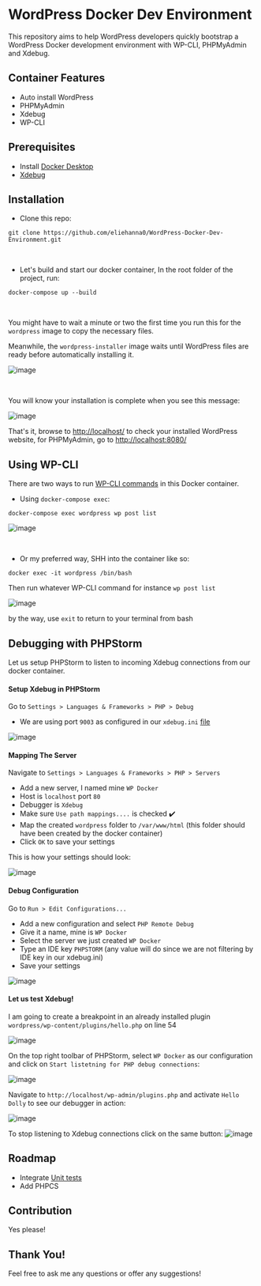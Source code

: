# WordPress Docker Dev Environment
This repository aims to help WordPress developers quickly bootstrap a WordPress Docker development environment with WP-CLI, PHPMyAdmin and Xdebug.

## Container Features
- Auto install WordPress
- PHPMyAdmin
- Xdebug
- WP-CLI

## Prerequisites

- Install [Docker Desktop](https://docs.docker.com/desktop/)
- [Xdebug](https://xdebug.org/docs/install)

## Installation

- Clone this repo: 
```
git clone https://github.com/eliehanna0/WordPress-Docker-Dev-Environment.git
```
&nbsp;
- Let's build and start our docker container, In the root folder of the project, run:
```
docker-compose up --build
```
&nbsp;


You might have to wait a minute or two the first time you run this for the `wordpress` image to copy the necessary files.
 
 Meanwhile, the `wordpress-installer` image waits until WordPress files are ready before automatically installing it.
 
![image](https://user-images.githubusercontent.com/76950619/142737457-a9a6787f-0934-4a31-a702-0ff7882d603f.png)

 &nbsp;

 
 You will know your installation is complete when you see this message:
 
![image](https://user-images.githubusercontent.com/76950619/142737438-dcb24295-c7c4-4f43-8f0c-7b2853719431.png)

 
 That's it, browse to [http://localhost/](http://localhost/) to check your installed WordPress website, for PHPMyAdmin, go to [http://localhost:8080/](http://localhost:8080/)
 
 ## Using WP-CLI
There are two ways to run [WP-CLI commands](https://developer.wordpress.org/cli/commands/) in this Docker container.

- Using `docker-compose exec`:
```
docker-compose exec wordpress wp post list
```

![image](https://user-images.githubusercontent.com/76950619/142738097-2d23adfb-55dc-47ec-89a3-5ee07be030b5.png)

 
 &nbsp;
 
- Or my preferred way, SHH into the container like so:
```
docker exec -it wordpress /bin/bash
```

Then run whatever WP-CLI command for instance `wp post list`

![image](https://user-images.githubusercontent.com/76950619/142738149-7ef6ba96-62f6-437c-b3ef-c8f9312fa39a.png)

 by the way, use `exit` to return to your terminal from bash
 
 
 ## Debugging with PHPStorm
 Let us setup PHPStorm to listen to incoming Xdebug connections from our docker container.
 
 #### Setup Xdebug in PHPStorm
 Go to `Settings > Languages & Frameworks > PHP > Debug`
 - We are using port `9003` as configured in our `xdebug.ini` [file](https://github.com/eliehanna0/WordPress-Docker-Dev-Environment/blob/main/conf/xdebug.ini) 


 ![image](https://user-images.githubusercontent.com/76950619/142738823-abaa67a9-1d8a-4227-931a-e896cec26fae.png)

 
 #### Mapping The Server
 Navigate to `Settings > Languages & Frameworks > PHP > Servers`
 - Add a new server, I named mine `WP Docker`
 - Host is `localhost` port `80`
 - Debugger is `Xdebug`
 - Make sure `Use path mappings....` is checked ✔️
 - Map the created `wordpress` folder to `/var/www/html` (this folder should have been created by the docker container)
 - Click `OK` to save your settings

This is how your settings should look:

![image](https://user-images.githubusercontent.com/76950619/142738745-57d64a80-3ac1-409b-87ae-e29be2c453d6.png)


#### Debug Configuration
Go to `Run > Edit Configurations...`
- Add a new configuration and select `PHP Remote Debug`
- Give it a name, mine is `WP Docker`
- Select the server we just created `WP Docker`
- Type an IDE key `PHPSTORM` (any value will do since we are not filtering by IDE key in our xdebug.ini)
- Save your settings

![image](https://user-images.githubusercontent.com/76950619/142739245-53a8539b-f696-4c74-9709-9d83679e2349.png)


#### Let us test Xdebug!
I am going to create a breakpoint in an already installed plugin `wordpress/wp-content/plugins/hello.php` on line 54

![image](https://user-images.githubusercontent.com/76950619/142739301-ab63298d-f633-4d7c-a791-5743d0b24073.png)

On the top right toolbar of PHPStorm, select `WP Docker` as our configuration and click on `Start listetning for PHP debug connections`:

![image](https://user-images.githubusercontent.com/76950619/142739343-e9a4e376-9652-4fdb-8cfd-cc252f19c49c.png)

Navigate to `http://localhost/wp-admin/plugins.php` and activate `Hello Dolly` to see our debugger in action:

![image](https://user-images.githubusercontent.com/76950619/142739552-3e8c5e6e-6110-42e0-b2b1-fd484b3f9689.png)



To stop listening to Xdebug connections click on the same button:
![image](https://user-images.githubusercontent.com/76950619/142739368-ff891393-7178-438d-9034-ca0916e75f03.png)

 
 
 ## Roadmap
 - Integrate [Unit tests](https://make.wordpress.org/core/handbook/testing/automated-testing/phpunit/)
 - Add PHPCS
 
 
 ## Contribution
 Yes please!

## Thank You!
Feel free to ask me any questions or offer any suggestions!





